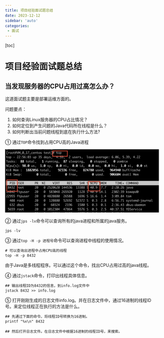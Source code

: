 ```yaml
---
title: 项目经验面试题总结
date: 2023-12-12
sidebar: 'auto'
categories: 
 - 面试
---
```


[toc]

# 项目经验面试题总结

## 当发现服务器的CPU占用过高怎么办？

这道面试题主要是部署运维方面的。

问题要点：
1. 如何查询Linux服务器的CPU占比情况？
2. 如何定位到产生问题的Java代码所在线程是什么？
3. 如何判断出当前问题线程到底在执行什么方法?

① 通过`TOP`命令找到占用CPU高的Java进程

![java_20231212140704.png](../blog_img/java_20231212140704.png)

② 通过`jps -lv`命令可以查询所有的java进程和所属的java服务。

```shell
jps -lv
```

③ 通过`top -H -p 进程号`命令可以查询进程中线程的使用情况。

```shell
# 可以查询出进程中占用CPU高的线程
top -H -p 8432
```

由于Java是多线程程序。可以通过这个命令，找出CPU占用过高的java线程。


④ 通过`jstack`命令，打印出线程具体信息。

```shell
## 输出线程ID为8432的信息，到info.log文件中
jstack 8432 >> info.log
```

⑤ 打开刚刚生成的日志文件info.log。并在日志文件中，通过16进制的线程ID号。来定位线程正在执行的方法是什么。

```shell
## 先通过下面的命令，将线程ID号转换为16进制。
printf "%x\n" 8432

## 然后打开日志文件。在日志文件中根据16进制的线程ID号，来搜索。
```



